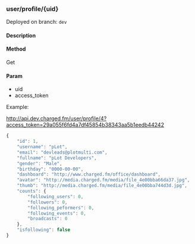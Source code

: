 ### **user/profile/{uid}**

Deployed on branch: `dev`

#### **Description**

#### **Method**

Get

#### **Param**

- uid
- access_token

Example:

http://api.dev.charged.fm/user/profile/4?access_token=29a055f6fd4a7df45854b38343aa5b1eedb44242

```javascript
{
    "id": 1,
    "username": "pLot",
    "email": "devleads@plotmulti.com",
    "fullname": "pLot Developers",
    "gender": "Male",
    "birthday": "0000-00-00",
    "dashboard": "http://www.charged.fm/office/dashboard",
    "avatar": "http://media.charged.fm/media/file_4e00bba66da37.jpg",
    "thumb": "http://media.charged.fm/media/file_4e00bba744d3d.jpg",
    "counts": {
        "following_users": 0,
        "followers": 0,
        "following_peformers": 0,
        "following_events": 0,
        "broadcasts": 0
    },
    "isfollowing": false
}
```
